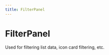 ```yaml
---
title: FilterPanel
---
```


# FilterPanel

<div>Used for filtering list data, icon card filtering, etc.</div>

